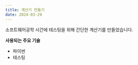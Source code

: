 ```yaml
---
title: 계산기 만들기
date: 2024-03-29
---
```


소프트웨어공학 시간에 테스팅을 위해 간단한 계산기를 만들었습니다.

<!--more-->

**사용되는 주요 기술**

- 파이썬
- 테스팅
